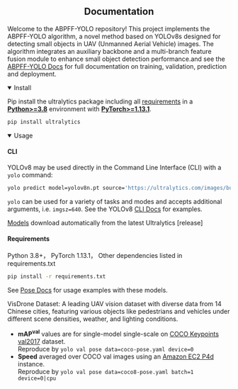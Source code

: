 
## <div align="center">Documentation</div>

Welcome to the ABPFF-YOLO repository! This project implements the ABPFF-YOLO algorithm, a novel method based on YOLOv8s designed for detecting small objects in UAV (Unmanned Aerial Vehicle) images. The algorithm integrates an auxiliary backbone and a multi-branch feature fusion module to enhance small object detection performance.and see the [ABPFF-YOLO Docs](https://docs.ultralytics.com) for full documentation on training, validation, prediction and deployment.

<details open>
<summary>Install</summary>

Pip install the ultralytics package including all [requirements](https://github.com/ultralytics/ultralytics/blob/main/requirements.txt) in a [**Python>=3.8**](https://www.python.org/) environment with [**PyTorch>=1.13.1**](https://pytorch.org/get-started/locally/).

```bash
pip install ultralytics
```

</details>

<details open>
<summary>Usage</summary>

#### CLI

YOLOv8 may be used directly in the Command Line Interface (CLI) with a `yolo` command:

```bash
yolo predict model=yolov8n.pt source='https://ultralytics.com/images/bus.jpg'
```

`yolo` can be used for a variety of tasks and modes and accepts additional arguments, i.e. `imgsz=640`. See the YOLOv8 [CLI Docs](https://docs.ultralytics.com/usage/cli) for examples.



[Models](https://github.com/ultralytics/ultralytics/tree/main/ultralytics/models) download automatically from the latest Ultralytics [release]

#### Requirements
Python 3.8+，
PyTorch 1.13.1，
Other dependencies listed in requirements.txt
```bash
pip install -r requirements.txt
```


See [Pose Docs](https://docs.ultralytics.com/tasks/pose) for usage examples with these models.

VisDrone Dataset: A leading UAV vision dataset with diverse data from 14 Chinese cities, featuring various objects like pedestrians and vehicles under different scene densities, weather, and lighting conditions.

- **mAP<sup>val</sup>** values are for single-model single-scale on [COCO Keypoints val2017](http://cocodataset.org)
  dataset.
  <br>Reproduce by `yolo val pose data=coco-pose.yaml device=0`
- **Speed** averaged over COCO val images using an [Amazon EC2 P4d](https://aws.amazon.com/ec2/instance-types/p4/) instance.
  <br>Reproduce by `yolo val pose data=coco8-pose.yaml batch=1 device=0|cpu`

</details>


